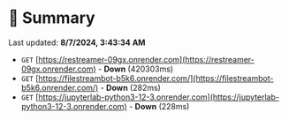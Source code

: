 # 📖 Summary
Last updated: **8/7/2024, 3:43:34 AM**

- `GET` [https://restreamer-09gx.onrender.com](https://restreamer-09gx.onrender.com) - **Down** (420303ms)
- `GET` [https://filestreambot-b5k6.onrender.com/](https://filestreambot-b5k6.onrender.com/) - **Down** (282ms)
- `GET` [https://jupyterlab-python3-12-3.onrender.com](https://jupyterlab-python3-12-3.onrender.com) - **Down** (228ms)
